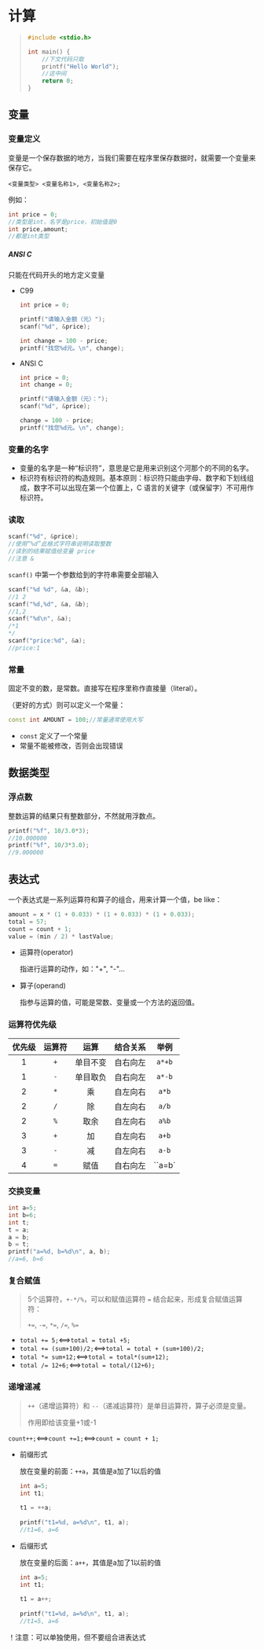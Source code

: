 # 计算

> ```c++
> #include <stdio.h>
> 
> int main() {
>     //下文代码只取
>     printf("Hello World");
>     //这中间
>     return 0;
> }
> ```
>

## 变量

### 变量定义

变量是一个保存数据的地方，当我们需要在程序里保存数据时，就需要一个变量来保存它。

`<变量类型> <变量名称1>, <变量名称2>;`

例如：

```c++
int price = 0;
//类型是int，名字是price，初始值是0
int price,amount;
//都是int类型
```

##### ANSI C

只能在代码开头的地方定义变量

- C99

  ```c++
  int price = 0;
  
  printf("请输入金额（元）");
  scanf("%d", &price);
  
  int change = 100 - price;
  printf("找您%d元。\n", change);
  ```

- ANSI C

  ```c
  int price = 0;
  int change = 0;
  
  printf("请输入金额（元）：");
  scanf("%d", &price);
  
  change = 100 - price;
  printf("找您%d元。\n", change);
  ```

### 变量的名字

- 变量的名字是一种“标识符”，意思是它是用来识别这个河那个的不同的名字。
- 标识符有标识符的构造规则。基本原则：标识符只能由字母、数字和下划线组成，数字不可以出现在第一个位置上，C 语言的关键字（或保留字）不可用作标识符。

### 读取

```c++
scanf("%d", &price);
//使用“%d”此格式字符串说明读取整数
//读到的结果赋值给变量 price
//注意 &
```

`scanf()` 中第一个参数给到的字符串需要全部输入

```c++
scanf("%d %d", &a, &b);
//1 2
scanf("%d,%d", &a, &b);
//1,2
scanf("%d\n", &a);
/*1
*/
scanf("price:%d", &a);
//price:1
```

### 常量

固定不变的数，是常数。直接写在程序里称作直接量（literal）。

（更好的方式）则可以定义一个常量：

```c++
const int AMOUNT = 100;//常量通常使用大写
```

- `const` 定义了一个常量
- 常量不能被修改，否则会出现错误

## 数据类型

### 浮点数

整数运算的结果只有整数部分，不然就用浮数点。

```c++
printf("%f", 10/3.0*3);
//10.000000
printf("%f", 10/3*3.0);
//9.000000
```

## 表达式

一个表达式是一系列运算符和算子的组合，用来计算一个值，be like：

```c++
amount = x * (1 + 0.033) * (1 + 0.033) * (1 + 0.033);
total = 57;
count = count + 1;
value = (min / 2) * lastValue;
```

- 运算符(operator)

  指进行运算的动作，如："+", "-"...

- 算子(operand)

  指参与运算的值，可能是常数、变量或一个方法的返回值。

### 运算符优先级

| 优先级 | 运算符 |   运算   | 结合关系 |  举例  |
| :----: | :----: | :------: | :------: | :----: |
|   1    |  `+`   | 单目不变 | 自右向左 | `a*+b` |
|   1    |  `-`   | 单目取负 | 自右向左 | `a*-b` |
|   2    |  `*`   |    乘    | 自左向右 | `a*b`  |
|   2    |  `/`   |    除    | 自左向右 | `a/b`  |
|   2    |  `%`   |   取余   | 自左向右 | `a%b`  |
|   3    |  `+`   |    加    | 自左向右 | `a+b`  |
|   3    |  `-`   |    减    | 自左向右 | `a-b`  |
|   4    |  `=`   |   赋值   | 自右向左 | ``a=b` |

### 交换变量

```c++
int a=5;
int b=6;
int t;
t = a;
a = b;
b = t;
printf("a=%d, b=%d\n", a, b);
//a=6, b=6
```

### 复合赋值

> 5个运算符，`+-*/%`，可以和赋值运算符 `=` 结合起来，形成复合赋值运算符：
>
> `+=`, `-=`, `*=`, `/=`, `%=`

- `total += 5;`<==>`total = total +5;`
- `total += (sum+100)/2;`<==>`total = total + (sum+100)/2;`
- `total *= sum+12;`<==>`total = total*(sum+12);`
- `total /= 12+6;`<==>`total = total/(12+6);`

### 递增递减

> `++`（递增运算符）和 `--`（递减运算符）是单目运算符，算子必须是变量。
>
> 作用即给该变量+1或-1

`count++;`<==>`count +=1;`<\==>`count = count + 1;`

- 前缀形式

  放在变量的前面：`++a`，其值是a加了1以后的值

  ```c++
  int a=5;
  int t1;
      
  t1 = ++a;
      
  printf("t1=%d, a=%d\n", t1, a);
  //t1=6, a=6
  ```

- 后缀形式

  放在变量的后面：`a++`，其值是a加了1以前的值

  ```c++
  int a=5;
  int t1;
      
  t1 = a++;
      
  printf("t1=%d, a=%d\n", t1, a);
  //t1=5, a=6
  ```

！注意：可以单独使用，但不要组合进表达式